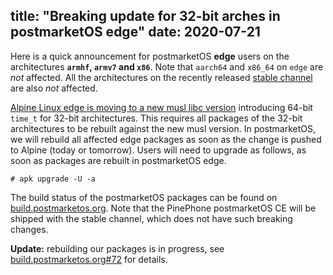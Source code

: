 title: "Breaking update for 32-bit arches in postmarketOS edge"
date: 2020-07-21
---

Here is a quick announcement for postmarketOS **edge** users on the
architectures **`armhf`, `armv7` and `x86`**. Note that `aarch64` and `x86_64`
on `edge` are _not_ affected. All the architectures on the recently released
[stable channel](/blog/2020/05/31/three-years/#stable-release-channel) are also
_not_ affected.

[Alpine Linux edge is moving to a new musl libc version](https://lists.alpinelinux.org/~alpine/devel/%3C20200721171650.48fa63a4%40ncopa-desktop.copa.dup.pw%3E)
introducing 64-bit `time_t` for 32-bit architectures. This requires all
packages of the 32-bit architectures to be rebuilt against the new musl
version. In postmarketOS, we will rebuild all affected edge packages as soon as
the change is pushed to Alpine (today or tomorrow). Users will need to upgrade
as follows, as soon as packages are rebuilt in postmarketOS edge.

```shell-session
# apk upgrade -U -a
```

The build status of the postmarketOS packages can be found on
[build.postmarketos.org](https://build.postmarketos.org/). Note that the
PinePhone postmarketOS CE will be shipped with the stable channel, which does
not have such breaking changes.

**Update:** rebuilding our packages is in progress, see
[build.postmarketos.org#72](https://gitlab.com/postmarketOS/build.postmarketos.org/-/issues/72)
for details.
